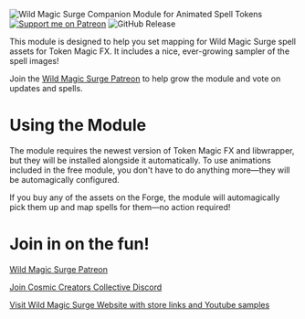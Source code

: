 ![Wild Magic Surge Companion Module for Animated Spell Tokens](https://i.imgur.com/aRI6wXR.png)
[![Support me on Patreon](https://img.shields.io/endpoint.svg?url=https%3A%2F%2Fshieldsio-patreon.vercel.app%2Fapi%3Fusername%3DWildMagicSurge%26type%3Dpatrons&style=for-the-badge)](https://patreon.com/WildMagicSurge) ![GitHub Release](https://img.shields.io/github/v/release/WildMagicSurge/wild-magic-surge-animated-spells?style=for-the-badge)



This module is designed to help you set mapping for Wild Magic Surge spell assets for Token Magic FX. It includes a nice, ever-growing sampler of the spell images!

Join the [Wild Magic Surge Patreon](https://www.patreon.com/WildMagicSurge) to help grow the module and vote on updates and spells.


# Using the Module
The module requires the newest version of Token Magic FX and libwrapper, but they will be installed alongside it automatically. To use animations included in the free module, you don't have to do anything more—they will be automagically configured.

If you buy any of the assets on the Forge, the module will automagically pick them up and map spells for them—no action required!

# Join in on the fun!
[Wild Magic Surge Patreon](https://www.patreon.com/WildMagicSurge)

[Join Cosmic Creators Collective Discord](https://discord.gg/cZN84hgh)

[Visit Wild Magic Surge Website with store links and Youtube samples](https://sleekbio.com/wildmagicsurge)
